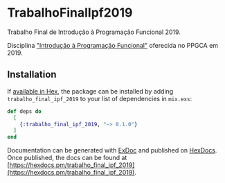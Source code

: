 # TrabalhoFinalIpf2019

Trabalho Final de Introdução à Programação Funcional 2019.

Disciplina ["Introdução à Programação Funcional"](https://github.com/adolfont/introducao-a-programacao-funcional) oferecida no PPGCA em 2019.

## Installation

If [available in Hex](https://hex.pm/docs/publish), the package can be installed
by adding `trabalho_final_ipf_2019` to your list of dependencies in `mix.exs`:

```elixir
def deps do
  [
    {:trabalho_final_ipf_2019, "~> 0.1.0"}
  ]
end
```

Documentation can be generated with [ExDoc](https://github.com/elixir-lang/ex_doc)
and published on [HexDocs](https://hexdocs.pm). Once published, the docs can
be found at [https://hexdocs.pm/trabalho_final_ipf_2019](https://hexdocs.pm/trabalho_final_ipf_2019).


